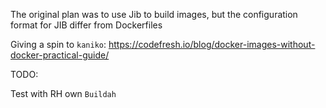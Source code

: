 
The original plan was to use Jib to build images, but the configuration format for JIB differ from Dockerfiles

Giving a spin to `kaniko`:
https://codefresh.io/blog/docker-images-without-docker-practical-guide/

TODO:

Test with RH own `Buildah`
